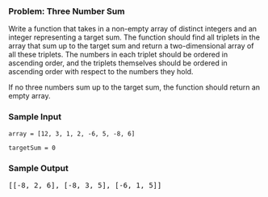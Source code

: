 <h3>Problem: Three Number Sum</h3>

  Write a function that takes in a non-empty array of distinct integers and an
  integer representing a target sum. The function should find all triplets in
  the array that sum up to the target sum and return a two-dimensional array of
  all these triplets. The numbers in each triplet should be ordered in ascending
  order, and the triplets themselves should be ordered in ascending order with
  respect to the numbers they hold.

  
  If no three numbers sum up to the target sum, the function should return an
  empty array.

<h3>Sample Input</h3>
   
    array = [12, 3, 1, 2, -6, 5, -8, 6]
    
    targetSum = 0

<h3>Sample Output</h3>
<pre>[[-8, 2, 6], [-8, 3, 5], [-6, 1, 5]]
</pre>

